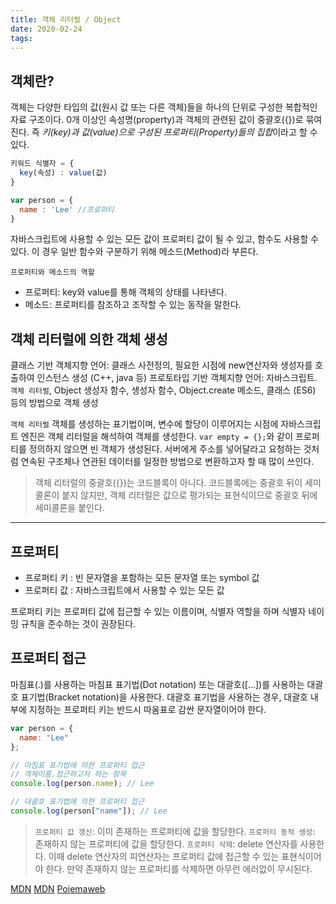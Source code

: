 ```yaml
---
title: 객체 리터럴 / Object
date: 2020-02-24
tags:
---
```


## 객체란?

객체는 다양한 타입의 값(원시 값 또는 다른 객체)들을 하나의 단위로 구성한 복합적인 자료 구조이다. 0개 이상인 속성명(property)과 객체의 관련된 값이 중괄호({})로 묶여진다. 즉 *키(key)과 값(value)으로 구성된 프로퍼티(Property)들의 집합*이라고 할 수 있다.

```javascript
키워드 식별자 = {
  key(속성) : value(값)
}

var person = {
  name : 'Lee' //프로퍼티
}
```

자바스크립트에 사용할 수 있는 모든 값이 프로퍼티 값이 될 수 있고, 함수도 사용할 수 있다. 이 경우 일반 함수와 구분하기 위해 메소드(Method)라 부른다.

`프로퍼티와 메소드의 역할`

- 프로퍼티: key와 value를 통해 객체의 상태를 나타낸다.
- 메소드: 프로퍼티를 참조하고 조작할 수 있는 동작을 말한다.

## 객체 리터럴에 의한 객체 생성

클래스 기반 객체지향 언어: 클래스 사전정의, 필요한 시점에 new연산자와 생성자를 호출하여 인스턴스 생성 (C++, java 등)
프로토타입 기반 객체지향 언어: 자바스크립트. `객체 리터럴`, Object 생성자 함수, 생성자 함수, Object.create 메소드, 클래스 (ES6) 등의 방법으로 객체 생성

`객체 리터럴`
객체를 생성하는 표기법이며, 변수에 할당이 이루어지는 시점에 자바스크립트 엔진은 객체 리터럴을 해석하여 객체를 생성한다. `var empty = {};`와 같이 프로퍼티를 정의하지 않으면 빈 객체가 생성된다. 서버에게 주소를 넣어달라고 요청하는 것처럼 연속된 구조체나 연관된 데이터를 일정한 방법으로 변환하고자 할 때 많이 쓰인다.

> 객체 리터럴의 중괄호({})는 코드블록이 아니다. 코드블록에는 중괄호 뒤이 세미콜론이 붙지 않지만, 객체 리터럴은 값으로 평가되는 표현식이므로 중괄호 뒤에 세미콜론을 붙인다.

---

## 프로퍼티

- 프로퍼티 키 : 빈 문자열을 포함하는 모든 문자열 또는 symbol 값
- 프로퍼티 값 : 자바스크립트에서 사용할 수 있는 모든 값

프로퍼티 키는 프로퍼티 값에 접근할 수 있는 이름이며, 식별자 역할을 하며 식별자 네이밍 규칙을 준수하는 것이 권장된다.

## 프로퍼티 접근

마침표(.)를 사용하는 마침표 표기법(Dot notation) 또는 대괄호([…])를 사용하는 대괄호 표기법(Bracket notation)을 사용한다. 대괄호 표기법을 사용하는 경우, 대괄호 내부에 지정하는 프로퍼티 키는 반드시 따옴표로 감싼 문자열이어야 한다.

```javascript
var person = {
  name: "Lee"
};

// 마침표 표기법에 의한 프로퍼티 접근
// 객체이름.접근하고자 하는 항목
console.log(person.name); // Lee

// 대괄호 표기법에 의한 프로퍼티 접근
console.log(person["name"]); // Lee
```

> `프로퍼티 값 갱신`: 이미 존재하는 프로퍼티에 값을 할당한다.
> `프로퍼티 동적 생성`: 존재하지 않는 프로퍼티에 값을 할당한다.
> `프로퍼티 삭제`: delete 연산자를 사용한다. 이때 delete 연산자의 피연산자는 프로퍼티 값에 접근할 수 있는 표현식이어야 한다. 만약 존재하지 않는 프로퍼티를 삭제하면 아무런 에러없이 무시된다.

[MDN](https://developer.mozilla.org/en-US/docs/Web/JavaScript/Guide/Grammar_and_types#Object_literals)
[MDN](https://developer.mozilla.org/ko/docs/Learn/JavaScript/Objects/Basics)
[Poiemaweb](https://poiemaweb.com/fastcampus/object-literal)
